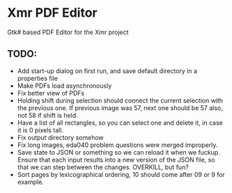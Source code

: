 Xmr PDF Editor
==================

Gtk# based PDF Editor for the Xmr project

## TODO:
*  Add start-up dialog on first run, and save default directory in a properties file
*  Make PDFs load asynchronously
*  Fix better view of PDFs
*  Holding shift during selection should connect the current selection
   with the previous one. If previous image was 57, next one should be
   57 also, not 58 if shift is held.
*  Have a list of all rectangles, so you can select one and delete it,
   in case it is 0 pixels tall.
*  Fix output directory somehow
*  Fix long images, eda040 problem questions were merged improperly.
*  Save state to JSON or something so we can reload it when we fuckup.
   Ensure that each input results into a new version of the JSON file, 
   so that we can step between the changes. OVERKILL, but fun?
*  Sort pages by lexicographical ordering, 10 should come after 09 or 9 for example.
